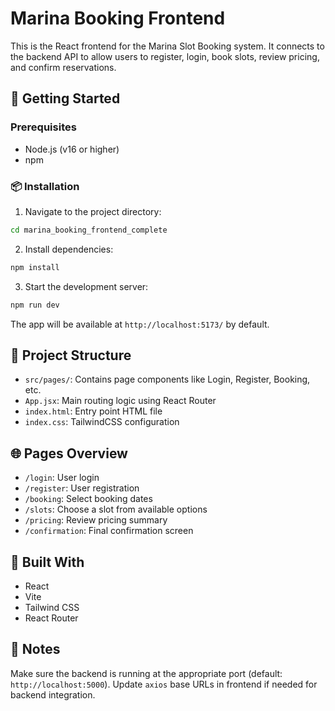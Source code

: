 
# Marina Booking Frontend

This is the React frontend for the Marina Slot Booking system. It connects to the backend API to allow users to register, login, book slots, review pricing, and confirm reservations.

## 🚀 Getting Started

### Prerequisites

- Node.js (v16 or higher)
- npm

### 📦 Installation

1. Navigate to the project directory:

```bash
cd marina_booking_frontend_complete
```

2. Install dependencies:

```bash
npm install
```

3. Start the development server:

```bash
npm run dev
```

The app will be available at `http://localhost:5173/` by default.

## 📂 Project Structure

- `src/pages/`: Contains page components like Login, Register, Booking, etc.
- `App.jsx`: Main routing logic using React Router
- `index.html`: Entry point HTML file
- `index.css`: TailwindCSS configuration

## 🌐 Pages Overview

- `/login`: User login
- `/register`: User registration
- `/booking`: Select booking dates
- `/slots`: Choose a slot from available options
- `/pricing`: Review pricing summary
- `/confirmation`: Final confirmation screen

## 🧰 Built With

- React
- Vite
- Tailwind CSS
- React Router

## 📄 Notes

Make sure the backend is running at the appropriate port (default: `http://localhost:5000`). Update `axios` base URLs in frontend if needed for backend integration.

